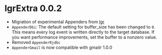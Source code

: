 # lgrExtra 0.0.2

* Migration of experimental Appenders from [lgr](https://s-fleck.github.io/lgr/)
* `AppenderDbi`: The default setting for buffer_size has been changed to `0`. 
  This means every log event is written directly to the target database. If you
  want performance improvements, set the buffer to a nonzero value. 
* Removed `AppenderRjdbc`
* `AppenderGmail` is now compatible with gmailr 1.0.0
